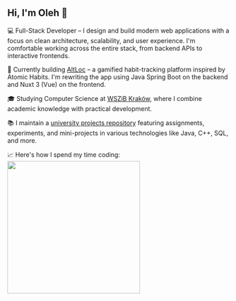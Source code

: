 ## Hi, I'm Oleh 👋

💻 Full-Stack Developer – I design and build modern web applications with a focus on clean architecture, scalability, and user experience. I'm comfortable working across the entire stack, from backend APIs to interactive frontends.

🚀 Currently building [AltLoc](https://altloc.com) – a gamified habit-tracking platform inspired by Atomic Habits. I'm rewriting the app using Java Spring Boot on the backend and Nuxt 3 (Vue) on the frontend.

🎓 Studying Computer Science at [WSZiB Kraków](https://www.wszib.edu.pl/), where I combine academic knowledge with practical development.

📚 I maintain a [university projects repository](https://github.com/progof/university) featuring assignments, experiments, and mini-projects in various technologies like Java, C++, SQL, and more.

📈 Here's how I spend my time coding:
<img src="https://wakatime.com/share/@Progof/ae719bd9-855e-4008-b3e8-b3a0653d0e1c.svg" height="300px" />

